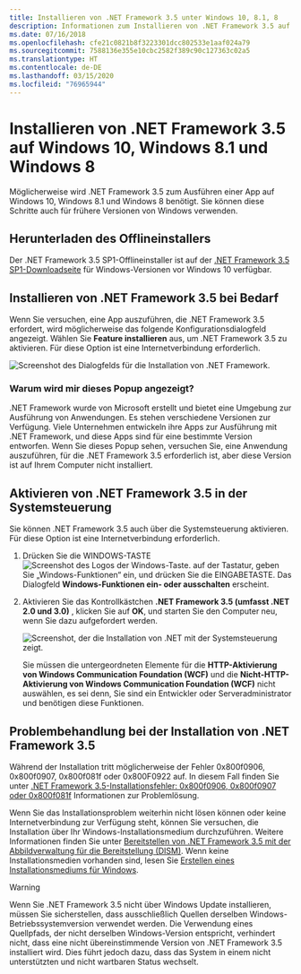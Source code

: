 ```yaml
---
title: Installieren von .NET Framework 3.5 unter Windows 10, 8.1, 8
description: Informationen zum Installieren von .NET Framework 3.5 auf Windows 10, Windows 8.1 und Windows 8.
ms.date: 07/16/2018
ms.openlocfilehash: cfe21c0821b8f3223301dcc802533e1aaf024a79
ms.sourcegitcommit: 7588136e355e10cbc2582f389c90c127363c02a5
ms.translationtype: HT
ms.contentlocale: de-DE
ms.lasthandoff: 03/15/2020
ms.locfileid: "76965944"
---
```

# <a name="install-the-net-framework-35-on-windows-10-windows-81-and-windows-8"></a>Installieren von .NET Framework 3.5 auf Windows 10, Windows 8.1 und Windows 8

Möglicherweise wird .NET Framework 3.5 zum Ausführen einer App auf Windows 10, Windows 8.1 und Windows 8 benötigt. Sie können diese Schritte auch für frühere Versionen von Windows verwenden.

## <a name="download-the-offline-installer"></a>Herunterladen des Offlineinstallers

Der .NET Framework 3.5 SP1-Offlineinstaller ist auf der [.NET Framework 3.5 SP1-Downloadseite](https://dotnet.microsoft.com/download/dotnet-framework/net35-sp1) für Windows-Versionen vor Windows 10 verfügbar.

## <a name="install-the-net-framework-35-on-demand"></a>Installieren von .NET Framework 3.5 bei Bedarf

Wenn Sie versuchen, eine App auszuführen, die .NET Framework 3.5 erfordert, wird möglicherweise das folgende Konfigurationsdialogfeld angezeigt. Wählen Sie **Feature installieren** aus, um .NET Framework 3.5 zu aktivieren. Für diese Option ist eine Internetverbindung erforderlich.

![Screenshot des Dialogfelds für die Installation von .NET Framework.](./media/dotnet-35-windows-10/dotnet-framework-installation-dialog.png)

### <a name="why-am-i-getting-this-pop-up"></a>Warum wird mir dieses Popup angezeigt?

.NET Framework wurde von Microsoft erstellt und bietet eine Umgebung zur Ausführung von Anwendungen. Es stehen verschiedene Versionen zur Verfügung. Viele Unternehmen entwickeln ihre Apps zur Ausführung mit .NET Framework, und diese Apps sind für eine bestimmte Version entworfen. Wenn Sie dieses Popup sehen, versuchen Sie, eine Anwendung auszuführen, für die .NET Framework 3.5 erforderlich ist, aber diese Version ist auf Ihrem Computer nicht installiert.

## <a name="enable-the-net-framework-35-in-control-panel"></a>Aktivieren von .NET Framework 3.5 in der Systemsteuerung

Sie können .NET Framework 3.5 auch über die Systemsteuerung aktivieren. Für diese Option ist eine Internetverbindung erforderlich.

1. Drücken Sie die WINDOWS-TASTE ![Screenshot des Logos der Windows-Taste.](./media/dotnet-35-windows-10/windows-keyboard-logo.png) auf der Tastatur, geben Sie „Windows-Funktionen“ ein, und drücken Sie die EINGABETASTE. Das Dialogfeld **Windows-Funktionen ein- oder ausschalten** erscheint.

2. Aktivieren Sie das Kontrollkästchen **.NET Framework 3.5 (umfasst .NET 2.0 und 3.0)** , klicken Sie auf **OK**, und starten Sie den Computer neu, wenn Sie dazu aufgefordert werden.

   ![Screenshot, der die Installation von .NET mit der Systemsteuerung zeigt.](./media/dotnet-35-windows-10/dotnet-control-panel.png)

   Sie müssen die untergeordneten Elemente für die **HTTP-Aktivierung von Windows Communication Foundation (WCF)** und die **Nicht-HTTP-Aktivierung von Windows Communication Foundation (WCF)** nicht auswählen, es sei denn, Sie sind ein Entwickler oder Serveradministrator und benötigen diese Funktionen.

## <a name="troubleshoot-the-installation-of-the-net-framework-35"></a>Problembehandlung bei der Installation von .NET Framework 3.5

Während der Installation tritt möglicherweise der Fehler 0x800f0906, 0x800f0907, 0x800f081f oder 0x800F0922 auf. In diesem Fall finden Sie unter [.NET Framework 3.5-Installationsfehler: 0x800f0906, 0x800f0907 oder 0x800f081f](https://support.microsoft.com/help/2734782/net-framework-3-5-installation-error-0x800f0906--0x800f081f--0x800f09) Informationen zur Problemlösung.

Wenn Sie das Installationsproblem weiterhin nicht lösen können oder keine Internetverbindung zur Verfügung steht, können Sie versuchen, die Installation über Ihr Windows-Installationsmedium durchzuführen. Weitere Informationen finden Sie unter [Bereitstellen von .NET Framework 3.5 mit der Abbildverwaltung für die Bereitstellung (DISM)](/windows-hardware/manufacture/desktop/deploy-net-framework-35-by-using-deployment-image-servicing-and-management--dism). Wenn keine Installationsmedien vorhanden sind, lesen Sie [Erstellen eines Installationsmediums für Windows](https://support.microsoft.com/help/15088/windows-create-installation-media).

> [!WARNING]
> Wenn Sie .NET Framework 3.5 nicht über Windows Update installieren, müssen Sie sicherstellen, dass ausschließlich Quellen derselben Windows-Betriebssystemversion verwendet werden. Die Verwendung eines Quellpfads, der nicht derselben Windows-Version entspricht, verhindert nicht, dass eine nicht übereinstimmende Version von .NET Framework 3.5 installiert wird. Dies führt jedoch dazu, dass das System in einem nicht unterstützten und nicht wartbaren Status wechselt.
